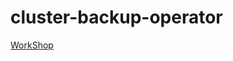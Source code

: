 # cluster-backup-operator

[WorkShop](https://github.com/silvioincalza/cluster-backup-operator/wiki)
